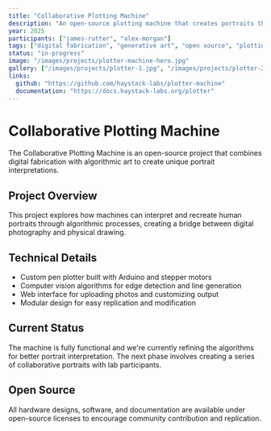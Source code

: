 ```yaml
---
title: "Collaborative Plotting Machine"
description: "An open-source plotting machine that creates portraits through algorithmic interpretation of photographs"
year: 2025
participants: ["james-rutter", "alex-morgan"]
tags: ["digital fabrication", "generative art", "open source", "plotting"]
status: "in-progress"
image: "/images/projects/plotter-machine-hero.jpg"
gallery: ["/images/projects/plotter-1.jpg", "/images/projects/plotter-2.jpg"]
links:
  github: "https://github.com/haystack-labs/plotter-machine"
  documentation: "https://docs.haystack-labs.org/plotter"
---
```


# Collaborative Plotting Machine

The Collaborative Plotting Machine is an open-source project that combines digital fabrication with algorithmic art to create unique portrait interpretations.

## Project Overview

This project explores how machines can interpret and recreate human portraits through algorithmic processes, creating a bridge between digital photography and physical drawing.

## Technical Details

- Custom pen plotter built with Arduino and stepper motors
- Computer vision algorithms for edge detection and line generation
- Web interface for uploading photos and customizing output
- Modular design for easy replication and modification

## Current Status

The machine is fully functional and we're currently refining the algorithms for better portrait interpretation. The next phase involves creating a series of collaborative portraits with lab participants.

## Open Source

All hardware designs, software, and documentation are available under open-source licenses to encourage community contribution and replication.